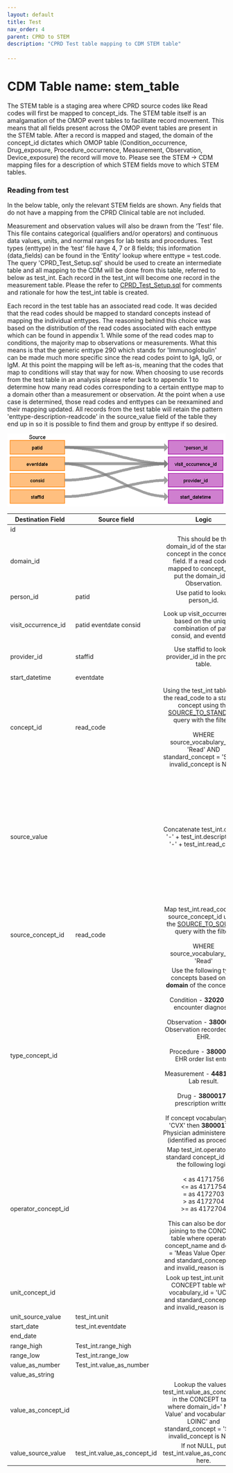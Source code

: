 ```yaml
---
layout: default
title: Test
nav_order: 4
parent: CPRD to STEM
description: "CPRD Test table mapping to CDM STEM table"

---
```


# CDM Table name: stem_table

The STEM table is a staging area where CPRD source codes like Read codes will first be mapped to concept_ids. The STEM table itself is an amalgamation of the OMOP event tables to facilitate record movement. This means that all fields present across the OMOP event tables are present in the STEM table. After a record is mapped and staged, the domain of the concept_id dictates which OMOP table (Condition_occurrence, Drug_exposure, Procedure_occurrence, Measurement, Observation, Device_exposure) the record will move to. Please see the STEM -> CDM mapping files for a description of which STEM fields move to which STEM tables. 

### Reading from test

In the below table, only the relevant STEM fields are shown. Any fields that do not have a mapping from the CPRD Clinical table are not included.

Measurement and observation values will also be drawn from the ‘Test’ file.  This file contains categorical (qualifiers and/or operators) and continuous data values, units, and normal ranges for lab tests and procedures.  Test types (enttype) in the ‘test’ file have 4, 7 or 8 fields; this information (data_fields) can be found in the ‘Entity’ lookup where enttype = test.code.  The query 'CPRD_Test_Setup.sql' should be used to create an intermediate table and all mapping to the CDM will be done from this table, referred to below as test_int. Each record in the test_int will become one record in the measurement table. Please the refer to [CPRD_Test_Setup.sql](https://github.com/OHDSI/ETL-LambdaBuilder/blob/master/docs/CPRD/Queries/CPRD_Test_Setup.sql) for comments and rationale for how the test_int table is created. 

Each record in the test table has an associated read code. It was decided that the read codes should be mapped to standard concepts instead of mapping the individual enttypes. The reasoning behind this choice was based on the distribution of the read codes associated with each enttype which can be found in appendix 1. While some of the read codes map to conditions, the majority map to observations or measurements. What this means is that the generic enttype 290 which stands for 'Immunoglobulin' can be made much more specific since the read codes point to IgA, IgG, or IgM. At this point the mapping will be left as-is, meaning that the codes that map to conditions will stay that way for now. When choosing to use records from the test table in an analysis please refer back to appendix 1 to determine how many read codes corresponding to a certain enttype map to a domain other than a measurement or observation. At the point when a use case is determined, those read codes and enttypes can be reexamined and their mapping updated. All records from the test table will retain the pattern 'enttype-description-readcode' in the source_value field of the table they end up in so it is possible to find them and group by enttype if so desired.

![](images/image18.png)

| Destination Field | Source field | Logic | Comment field |
| --- | --- | :---: | --- |
| id |  |  | Autogenerate |
| domain_id |  | This should be the domain_id of the standard concept in the concept_id field.     If a read code is mapped to concept_id 0, put the domain_id as Observation.  | |
| person_id | patid | Use patid to lookup person_id. |  |
| visit_occurrence_id | patid  eventdate  consid | Look up visit_occurrence_id based on the unique combination of patid, consid, and eventdate. | Use the Visit_occurrence_id assigned in the previous visit definition step. |
| provider_id | staffid | Use staffid to lookup provider_id in the provider table. | |
| start_datetime | eventdate |  | Set time to midnight 00:00:00 |
| concept_id | read_code | Using the test_int table, map the read_code to a standard concept using the [SOURCE_TO_STANDARD](https://github.com/OHDSI/ETL-LambdaBuilder/blob/master/docs/Standard%20Queries/SOURCE_TO_STANDARD.sql) query with the filters: <br><br>   WHERE source_vocabulary_id = 'Read'  AND standard_concept = 'S'  AND invalid_concept is NULL | |
| source_value |  | Concatenate test_int.code + '-' + test_int.description + '-' + test_int.read_code.  | This will retain the read_code as well as the enttype. Some of the read codes map to conditions so this will help to identify the records coming from the test table. Please refer to [appendix 1](https://github.com/OHDSI/ETL-LambdaBuilder/blob/master/docs/CPRD/Appendix_1_Test_Table_Mapping.xlsx) which is a table showing the mapping of read codes in the test table to concepts, domains, and counts of each. |
| source_concept_id | read_code | Map test_int.read_code to a source_concept_id using the [SOURCE_TO_SOURCE](https://github.com/OHDSI/ETL-LambdaBuilder/blob/master/docs/Standard%20Queries/SOURCE_TO_SOURCE.sql) query with the filter: <br><br>   WHERE source_vocabulary_id = 'Read'  | |
| type_concept_id |  | Use the following type concepts based on the **domain** of the concept_id:  <br><br>  Condition - **32020** EHR encounter diagnosis. <br><br> Observation - **38000280** Observation recorded from EHR.  <br><br>Procedure - **38000275** EHR order list entry. <br><br> Measurement - **44818702** Lab result.  <br><br>Drug - **38000177** prescription written.  <br><br>If concept vocabulary_id is 'CVX' then **38000179** - Physician administered drug (identified as procedure).  | |
| operator_concept_id |  | Map test_int.operator to a standard concept_id using the following logic:   <br><br> <	 as  4171756 <br> <= 	as  4171754 <br> =	as  4172703 <br> >	as  4172704 <br> >=	as  4172704  <br><br>  This can also be done by joining to the CONCEPT table where operator = concept_name and domain = 'Meas Value Operator' and standard_concept = 'S' and invalid_reason is NULL.  | |
| unit_concept_id |  | Look up test_int.unit in the CONCEPT table where vocabulary_id = 'UCUM' and standard_concept = 'S' and invalid_reason is NULL.  |  |
| unit_source_value | test_int.unit |  |  |
| start_date | test_int.eventdate |  |    |
| end_date |  |  |  |
| range_high | Test_int.range_high  |  |  |
| range_low | Test_int.range_low  |  ||
| value_as_number | Test_int.value_as_number |  |  |
| value_as_string |  |  | |
| value_as_concept_id |  | Lookup the values in test_int.value_as_concept_id in the CONCEPT table where domain_id=' Meas Value' and vocabulary_id=' LOINC' and standard_concept = 'S' and invalid_concept is NULL.     |  |
| value_source_value | test_int.value_as_concept_id | If not NULL, put test_int.value_as_concept_id here. |  |
